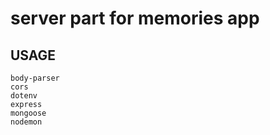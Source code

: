 # server part for memories app

## USAGE

    body-parser
    cors
    dotenv
    express
    mongoose
    nodemon
